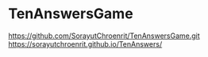 # TenAnswersGame
https://github.com/SorayutChroenrit/TenAnswersGame.git
https://sorayutchroenrit.github.io/TenAnswers/
